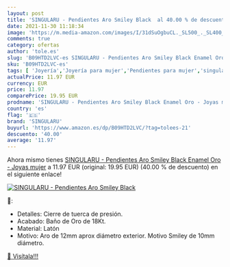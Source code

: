 ```yaml
---
layout: post
title: 'SINGULARU - Pendientes Aro Smiley Black  al 40.00 % de descuento'
date: 2021-11-30 11:18:34
image: 'https://m.media-amazon.com/images/I/31dSuOgbuCL._SL500_._SL400_.jpg'
comments: true
category: ofertas
author: 'tole.es'
slug: 'B09HTD2LVC-es SINGULARU - Pendientes Aro Smiley Black Enamel Oro - Joyas...'
sku: 'B09HTD2LVC-es'
tags: [ 'Joyería','Joyería para mujer','Pendientes para mujer','singularu', ]
actualPrice: 11.97 EUR
currency: EUR
price: 11.97
comparePrice: 19.95 EUR
prodname: 'SINGULARU - Pendientes Aro Smiley Black Enamel Oro - Joyas mujer'
country: 'es'
flag: '🇪🇸'
brand: 'SINGULARU'
buyurl: 'https://www.amazon.es/dp/B09HTD2LVC/?tag=tolees-21'
descuento: '40.00'
average: '11.97'
---
```


Ahora mismo tienes [SINGULARU - Pendientes Aro Smiley Black Enamel Oro - Joyas mujer](https://www.amazon.es/dp/B09HTD2LVC/?tag=tolees-21) a 11.97 EUR (original: 19.95 EUR) (40.00 %  de descuento) en el siguiente enlace!

[![SINGULARU - Pendientes Aro Smiley Black ](https://m.media-amazon.com/images/I/31dSuOgbuCL._SL500_._SL400_.jpg)](https://www.amazon.es/dp/B09HTD2LVC/?tag=tolees-21)

🔎:

- Detalles: Cierre de tuerca de presión.
- Acabado: Baño de Oro de 18Kt.
- Material: Latón
- Motivo: Aro de 12mm aprox diámetro exterior. Motivo Smiley de 10mm diámetro.

[🛒 Visítala!!!](https://www.amazon.es/dp/B09HTD2LVC/?tag=tolees-21)
